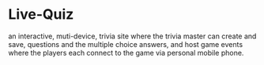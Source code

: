 # Live-Quiz
an interactive, muti-device, trivia site where the trivia master can create and save, questions and the multiple choice answers, and host game events where the players each connect to the game via personal mobile phone.
